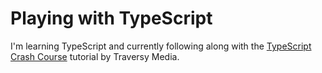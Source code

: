# Playing with TypeScript

I'm learning TypeScript and currently following along with the [TypeScript Crash Course](https://www.youtube.com/watch?v=rAy_3SIqT-E) tutorial by Traversy Media.

